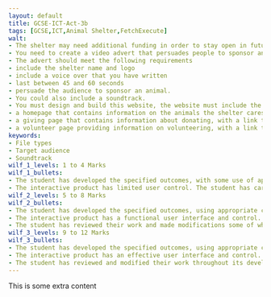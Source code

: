 ```yaml
---
layout: default
title: GCSE-ICT-Act-3b
tags: [GCSE,ICT,Animal Shelter,FetchExecute]
walt:
- The shelter may need additional funding in order to stay open in future years.
- You need to create a video advert that persuades people to sponsor an animal.
- The advert should meet the following requirements
- include the shelter name and logo
- include a voice over that you have written
- last between 45 and 60 seconds
- persuade the audience to sponsor an animal.
- You could also include a soundtrack.
- You must design and build this website, the website must include the following
- a homepage that contains information on the animals the shelter cares for
- a giving page that contains information about donating, with a link to your video advert
- a volunteer page providing information on volunteering, with a link to your digital poster.
keywords:
- File types
- Target audience
- Soundtrack
wilf_1_levels: 1 to 4 Marks
wilf_1_bullets: 
- The student has developed the specified outcomes, with some use of appropriate content. 
- The interactive product has limited user control. The student has carried out a limited review of their work, but with few modifications.
wilf_2_levels: 5 to 8 Marks
wilf_2_bullets:
- The student has developed the specified outcomes, using appropriate content and features. 
- The interactive product has a functional user interface and control. 
- The student has reviewed their work and made modifications some of which are effective.
wilf_3_levels: 9 to 12 Marks
wilf_3_bullets:
- The student has developed the specified outcomes, using appropriate content and features effectively. 
- The interactive product has an effective user interface and control. 
- The student has reviewed and modified their work throughout its development, using feedback from others to improve the outcomes.
---
```

This is some extra content
